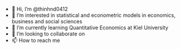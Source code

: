 - 👋 Hi, I’m @thinhnd0412
- 👀 I’m interested in statistical and econometric models in economics, business and social sciences
- 🌱 I’m currently learning Quantitative Economics at Kiel University
- 💞️ I’m looking to collaborate on 
- 📫 How to reach me 

<!---
thinhnd0412/thinhnd0412 is a ✨ special ✨ repository because its `README.md` (this file) appears on your GitHub profile.
You can click the Preview link to take a look at your changes.
--->
